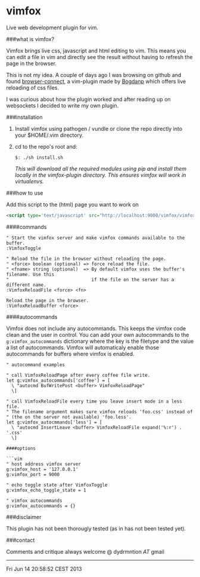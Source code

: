vimfox
======

Live web development plugin for vim.


###what is vimfox?

Vimfox brings live css, javascript and html editing to vim. This means you
can edit a file in vim and directly see the result without having to refresh 
the page in the browser.

This is not my idea. A couple of days ago I was browsing on github and found 
[browser-connect](https://github.com/Bogdanp/browser-connect.vim), a vim-plugin
made by [Bogdanp](http://github.com/Bogdanp) which offers live reloading of css
files. 

I was curious about how the plugin worked and after reading up on websockets I 
decided to write my own plugin.


###installation

1. Install vimfox using pathogen / vundle or clone the repo directly into
your $HOME/.vim directory.

2. cd to the repo's root and:
        
    `$: ./sh install.sh`

   *This will download all the required modules using pip and install
   them locally in the vimfox-plugin directory. This ensures vimfox will
   work in virtualenvs.*


###how to use

Add this script to the (html) page you want to work on
```html
<script type='text/javascript' src="http://localhost:9000/vimfox/vimfox.js"></script>
```

####commands

```vim
" Start the vimfox server and make vimfox commands available to the buffer.
:VimfoxToggle
```

```vim
" Reload the file in the browser without reloading the page.
" <force> boolean (optional) => force reload the file.
" <fname> string (optional)  => By default vimfox uses the buffer's filename. Use this
"                               if the file on the server has a different name.
:VimfoxReloadFile <force> <fn>
```

```vim
Reload the page in the browser.
:VimfoxReloadBuffer <force>
```

####autocommands

Vimfox does not include any autocommands. This keeps the vimfox code clean
and the user in control.
You can add your own autocommands to the  ```g:vimfox_autocommands``` dictionary
where the key is the filetype and the value a list of autocommands.
Vimfox will automaticaly enable those autocommands for buffers where 
vimfox is enabled.

```vim
" autocommand examples

" call VimfoxReloadPage after every coffee file write.
let g:vimfox_autocommands['coffee'] = [
  \ "autocmd BufWritePost <buffer> VimfoxReloadPage"
  \]

" call VimfoxReloadFile every time you leave insert mode in a less file.
" The filename argument makes sure vimfox reloads 'foo.css' instead of 
" (the on the server not available) 'foo.less'.
let g:vimfox_autocmmands['less'] = [
  \ "autocmd InsertLeave <buffer> VimfoxReloadFile expand('%:r') . '.css'
  \]

####options

```vim
" host address vimfox server
g:vimfox_host = '127.0.0.1'
g:vimfox_port = 9000

" echo toggle state after VimfoxToggle
g:vimfox_echo_toggle_state = 1

" vimfox autocommands
g:vimfox_autocommands = {}
```

###disclaimer

This plugin has not been thorougly tested (as in has not been tested yet).


###contact

Comments and critique always welcome @ dydrmntion _AT_ gmail


----
Fri Jun 14 20:58:52 CEST 2013
